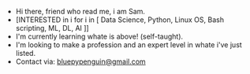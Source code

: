 - Hi there, friend who read me, i am Sam.
- [INTERESTED in i for i in [ Data Science, Python, Linux OS, Bash scripting, ML, DL, AI ]]
- I'm currently learning whate is above! (self-taught).
- I'm looking to make a profession and an expert level in whate i've just listed.
- Contact via: bluepypenguin@gmail.com 

<!---
Bluepypenguin/Bluepypenguin is a ✨ special ✨ repository because its `README.md` (this file) appears on your GitHub profile.
You can click the Preview link to take a look at your changes.
--->
